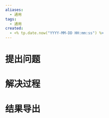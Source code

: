 ```yaml
---
aliases:
  - 通用
tags:
  - 通用
created:
  - <% tp.date.now("YYYY-MM-DD HH:mm:ss") %>
---
```

# 提出问题



# 解决过程



# 结果导出